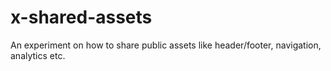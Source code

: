 x-shared-assets
===============

An experiment on how to share public assets like header/footer, navigation, analytics etc.
